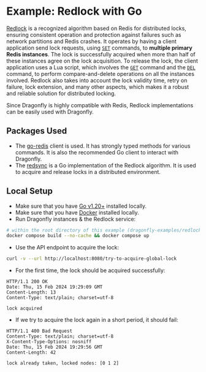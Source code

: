 # Example: Redlock with Go

[Redlock](https://redis.io/docs/manual/patterns/distributed-locks/) is a recognized algorithm based on Redis for
distributed locks, ensuring consistent operation and protection against failures such as network partitions and Redis crashes.
It operates by having a client application send lock requests, using [`SET`](https://www.dragonflydb.io/docs/command-reference/strings/set.md) commands, to **multiple primary Redis instances**.
The lock is successfully acquired when more than half of these instances agree on the lock acquisition.
To release the lock, the client application uses a Lua script, which involves the [`GET`](https://www.dragonflydb.io/docs/command-reference/strings/get.md) command
and the [`DEL`](https://www.dragonflydb.io/docs/command-reference/generic/del.md) command, to perform compare-and-delete operations on all the instances involved.
Redlock also takes into account the lock validity time, retry on failure, lock extension, and many other aspects, which makes it a robust and reliable solution for distributed locking.

Since Dragonfly is highly compatible with Redis, Redlock implementations can be easily used with Dragonfly.

## Packages Used

- The [go-redis](https://github.com/redis/go-redis) client is used. It has strongly typed methods for various commands.
  It is also the recommended Go client to interact with Dragonfly.
- The [redsync](https://github.com/go-redsync/redsync) is a Go implementation of the Redlock algorithm.
  It is used to acquire and release locks in a distributed environment.

## Local Setup

- Make sure that you have [Go v1.20+](https://go.dev/dl/) installed locally.
- Make sure that you have [Docker](https://docs.docker.com/engine/install/) installed locally.
- Run Dragonfly instances & the Redlock service:

```bash
# within the root directory of this example (dragonfly-examples/redlock-go)
docker compose build --no-cache && docker compose up
```

- Use the API endpoint to acquire the lock:

```bash
curl -v --url http://localhost:8080/try-to-acquire-global-lock
```

- For the first time, the lock should be acquired successfully:

```text
HTTP/1.1 200 OK
Date: Thu, 15 Feb 2024 19:29:09 GMT
Content-Length: 13
Content-Type: text/plain; charset=utf-8

lock acquired
```

- If we try to acquire the lock again in a short period, it should fail:

```text
HTTP/1.1 400 Bad Request
Content-Type: text/plain; charset=utf-8
X-Content-Type-Options: nosniff
Date: Thu, 15 Feb 2024 19:29:56 GMT
Content-Length: 42

lock already taken, locked nodes: [0 1 2]
```
